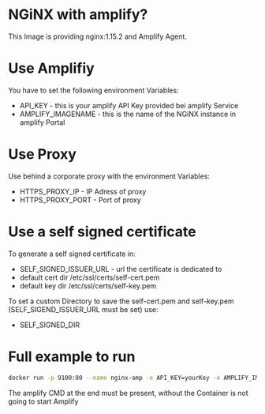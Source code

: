 # NGiNX with amplify?

This Image is providing nginx:1.15.2 and Amplify Agent. 

# Use Amplifiy

You have to set the following environment Variables:

* API_KEY  - this is your amplify API Key provided bei amplify Service
* AMPLIFY_IMAGENAME - this is the name of the NGiNX instance in amplify Portal


# Use Proxy

Use behind a corporate proxy with the environment Variables:

* HTTPS_PROXY_IP - IP Adress of proxy
* HTTPS_PROXY_PORT - Port of proxy

# Use a self signed certificate

To generate a self signed certificate in:

* SELF_SIGNED_ISSUER_URL - url the certificate is dedicated to
* default cert dir /etc/ssl/certs/self-cert.pem 
* default key dir /etc/ssl/certs/self-key.pem 

To set a custom Directory to save the self-cert.pem and self-key.pem (SELF_SIGEND_ISSUER_URL must be set) use:

* SELF_SIGNED_DIR


# Full example to run

```bash
docker run -p 9100:80 --name nginx-amp -e API_KEY=yourKey -e AMPLIFY_IMAGENAME=nginx_with_amp -e HTTPS_PROXY_IP=yourProxyIp -e HTTPS_PROXY_PORT=yourProxyPort -e SELF_SIGNED_ISSUER_URL=example.com -e -e SELF_SIGNED_DIR=/var/www/certs visionflyer/nginx-amp amplify
```

The amplify CMD at the end must be present, without the Container is not going to start Amplify
